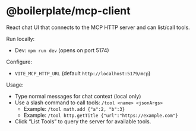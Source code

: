 # @boilerplate/mcp-client

React chat UI that connects to the MCP HTTP server and can list/call tools.

Run locally:
- Dev: `npm run dev` (opens on port 5174)

Configure:
- `VITE_MCP_HTTP_URL` (default `http://localhost:5179/mcp`)

Usage:
- Type normal messages for chat context (local only)
- Use a slash command to call tools: `/tool <name> <jsonArgs>`
  - Example: `/tool math.add {"a":2, "b":3}`
  - Example: `/tool http.getTitle {"url":"https://example.com"}`
- Click “List Tools” to query the server for available tools.

